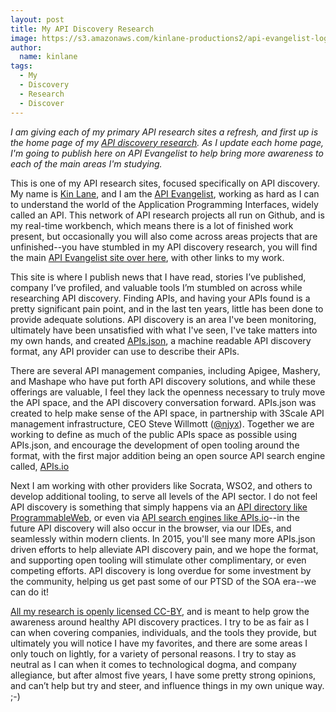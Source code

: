 ```yaml
---
layout: post
title: My API Discovery Research
image: https://s3.amazonaws.com/kinlane-productions2/api-evangelist-logos/api-evangelist-butterfly-vertical.png
author:
  name: kinlane
tags:
  - My
  - Discovery
  - Research
  - Discover
---
```

_I am giving each of my primary API research sites a refresh, and first up is the home page of my [API discovery research](http://discovery.apievangelist.com). As I update each home page, I'm going to publish here on API Evangelist to help bring more awareness to each of the main areas I'm studying._

This is one of my API research sites, focused specifically on API discovery. My name is [Kin Lane](http://kinlane.com), and I am the [API Evangelist](http://apievangelist.com/), working as hard as I can to understand the world of the Application Programming Interfaces, widely called an API. This network of API research projects all run on Github, and is my real-time workbench, which means there is a lot of finished work present, but occasionally you will also come across areas projects that are unfinished--you have stumbled in my API discovery research, you will find the main [API Evangelist site over here](http://apievangelist.com/), with other links to my work.

This site is where I publish news that I have read, stories I’ve published, company I’ve profiled, and valuable tools I’m stumbled on across while researching API discovery. Finding APIs, and having your APIs found is a pretty significant pain point, and in the last ten years, little has been done to provide adequate solutions. API discovery is an area I've been monitoring, ultimately have been unsatisfied with what I've seen, I've take matters into my own hands, and created [APIs.json](http://apisjson.org), a machine readable API discovery format, any API provider can use to describe their APIs.

There are several API management companies, including Apigee, Mashery, and Mashape who have put forth API discovery solutions, and while these offerings are valuable, I feel they lack the openness necessary to truly move the API space, and the API discovery conversation forward. APIs.json was created to help make sense of the API space, in partnership with 3Scale API management infrastructure, CEO Steve Willmott ([@njyx](https://twitter.com/njyx)). Together we are working to define as much of the public APIs space as possible using APIs.json, and encourage the development of open tooling around the format, with the first major addition being an open source API search engine called, [APIs.io](http://apis.io/)

Next I am working with other providers like Socrata, WSO2, and others to develop additional tooling, to serve all levels of the API sector. I do not feel API discovery is something that simply happens via an [API directory like ProgrammableWeb](http://www.programmableweb.com/), or even via [API search engines like APIs.io](http://apis.io)\--in the future API discovery will also occur in the browser, via our IDEs, and seamlessly within modern clients. In 2015, you'll see many more APIs.json driven efforts to help alleviate API discovery pain, and we hope the format, and supporting open tooling will stimulate other complimentary, or even competing efforts. API discovery is long overdue for some investment by the community, helping us get past some of our PTSD of the SOA era--we can do it!

[All my research is openly licensed CC-BY](https://creativecommons.org/licenses/by/3.0/us/), and is meant to help grow the awareness around healthy API discovery practices. I try to be as fair as I can when covering companies, individuals, and the tools they provide, but ultimately you will notice I have my favorites, and there are some areas I only touch on lightly, for a variety of personal reasons. I try to stay as neutral as I can when it comes to technological dogma, and company allegiance, but after almost five years, I have some pretty strong opinions, and can’t help but try and steer, and influence things in my own unique way. ;-)